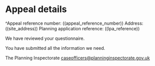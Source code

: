 # Appeal details

^Appeal reference number: ((appeal_reference_number))
Address: ((site_address))
Planning application reference: ((lpa_reference))

We have reviewed your questionnaire.

You have submitted all the information we need.

The Planning Inspectorate
caseofficers@planninginspectorate.gov.uk
